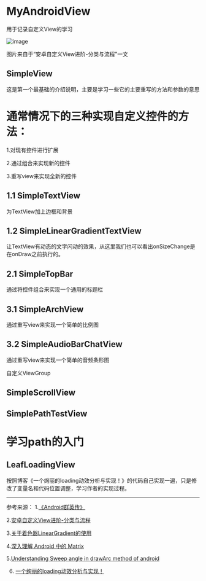 # MyAndroidView
用于记录自定义View的学习

![image](https://github.com/JDNew/MyAndroidView/blob/master/app/src/main/res/mipmap-hdpi/process.jpg)

图片来自于“安卓自定义View进阶-分类与流程”一文

## SimpleView
这是第一个最基础的介绍说明，主要是学习一些它的主要重写的方法和参数的意思

# 通常情况下的三种实现自定义控件的方法：
1.对现有控件进行扩展

2.通过组合来实现新的控件

3.重写view来实现全新的控件


## 1.1 SimpleTextView
   为TextView加上边框和背景
## 1.2 SimpleLinearGradientTextView
   让TextView有动态的文字闪动的效果，从这里我们也可以看出onSizeChange是在onDraw之前执行的。

## 2.1 SimpleTopBar
   通过将控件组合来实现一个通用的标题栏

## 3.1 SimpleArchView
   通过重写view来实现一个简单的比例图

## 3.2 SimpleAudioBarChatView
   通过重写view来实现一个简单的音频条形图

自定义ViewGroup
## SimpleScrollView

## SimplePathTestView


# 学习path的入门
## LeafLoadingView
按照博客《一个绚丽的loading动效分析与实现！》的代码自己实现一遍，只是修改了变量名和代码位置调整，学习作者的实现过程。

-----------

参考来源：
1.[《Android群英传》](https://book.douban.com/subject/26599539/)

2.[安卓自定义View进阶-分类与流程](http://www.gcssloop.com/customview/CustomViewProcess)

3.[关于着色器LinearGradient的使用](http://blog.csdn.net/u012702547/article/details/50821044)

4.[深入理解 Android 中的 Matrix](http://www.jianshu.com/p/6aa6080373ab)

5.[Understanding Sweep angle in drawArc method of android](http://www.cumulations.com/blogs/5/Understanding-Sweep-angle-in-drawArc-method-of-android)

6. [一个绚丽的loading动效分析与实现！](http://blog.csdn.net/tianjian4592/article/details/44538605)
